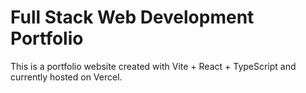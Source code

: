 # Full Stack Web Development Portfolio

This is a portfolio website created with Vite + React + TypeScript and currently hosted on Vercel.
